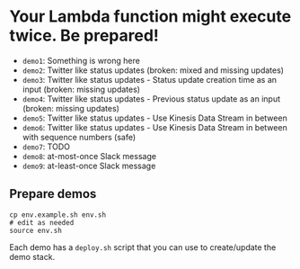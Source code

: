 # Your Lambda function might execute twice. Be prepared!

* `demo1`: Something is wrong here
* `demo2`: Twitter like status updates (broken: mixed and missing updates)
* `demo3`: Twitter like status updates - Status update creation time as an input (broken: missing updates)
* `demo4`: Twitter like status updates - Previous status update as an input (broken: missing updates)
* `demo5`: Twitter like status updates - Use Kinesis Data Stream in between
* `demo6`: Twitter like status updates - Use Kinesis Data Stream in between with sequence numbers (safe)
* `demo7`: TODO
* `demo8`: at-most-once Slack message
* `demo9`: at-least-once Slack message

## Prepare demos

```
cp env.example.sh env.sh
# edit as needed
source env.sh
```

Each demo has a `deploy.sh` script that you can use to create/update the demo stack.
